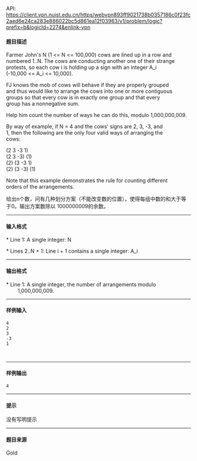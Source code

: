 API: https://client.vpn.nuist.edu.cn/https/webvpn893ff9021738b0357186c0f23fc2aed6e24ca283e886022bc5d861ea12f03963/v1/problem/logic?prefix=b&logicId=2274&enlink-vpn

#### 题目描述

  
Farmer John's N (1 <= N <= 100,000) cows are lined up in a row and  
numbered 1..N. The cows are conducting another one of their strange  
protests, so each cow i is holding up a sign with an integer A\_i  
(-10,000 <= A\_i <= 10,000).  
  
FJ knows the mob of cows will behave if they are properly grouped  
and thus would like to arrange the cows into one or more contiguous  
groups so that every cow is in exactly one group and that every  
group has a nonnegative sum.  
  
Help him count the number of ways he can do this, modulo 1,000,000,009.  
  
By way of example, if N = 4 and the cows' signs are 2, 3, -3, and  
1, then the following are the only four valid ways of arranging the  
cows:  
  
(2 3 -3 1)  
(2 3 -3) (1)  
(2) (3 -3 1)  
(2) (3 -3) (1)  
  
Note that this example demonstrates the rule for counting different  
orders of the arrangements.  
  
给出n个数，问有几种划分方案（不能改变数的位置），使得每组中数的和大于等于0。输出方案数除以 1000000009的余数。  

---

#### 输入格式

\* Line 1: A single integer: N  
  
\* Lines 2..N + 1: Line i + 1 contains a single integer: A\_i  
  

---

#### 输出格式

  
\* Line 1: A single integer, the number of arrangements modulo  
        1,000,000,009.  

---

#### 样例输入
```
4
2
3
-3
1



```

---

#### 样例输出
```
4

```

---

#### 提示

没有写明提示

---

#### 题目来源

Gold